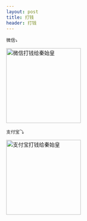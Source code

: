 ```yaml
---
layout: post
title: 打钱
header: 打钱
---
```


`微信⤵️`

<img src="{{ '/styles/images/wechatpay.jpg' | prepend: site.baseurl }}" title="朕 秦始皇☺" alt="微信打钱给秦始皇" width="200" height="200" />

<br>

`支付宝⤵`

<img src="{{ '/styles/images/alipay.jpg' | prepend: site.baseurl }}" title="打钱🤬" alt="支付宝打钱给秦始皇" width="200" height="200" />

<!-- <table style="border-collapse: collapse; width: 100%;">
    <tr>
        <th style="border: none; text-align: center;">微信⤵️</th>
        <th style="border: none; text-align: center;">支付宝⤵</th>
    </tr>
    <tr>
        <td style="border: none; text-align: center;"><img src="{{ '/styles/images/wechatpay.jpg' | prepend: site.baseurl }}" title="朕 秦始皇☺" alt="微信打钱给秦始皇" width="200" height="200" /></td>
        <td style="border: none; text-align: center;"><img src="{{ '/styles/images/alipay.jpg' | prepend: site.baseurl }}" title="打钱🤬" alt="支付宝打钱给秦始皇" width="200" height="200" /></td>
    </tr>
</table> -->
